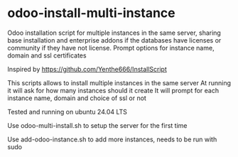 # odoo-install-multi-instance
Odoo installation script for multiple instances in the same server, sharing base installation and enterprise addons if the databases have licenses or community if they have not license. Prompt options for instance name, domain and ssl certificates

Inspired by https://github.com/Yenthe666/InstallScript 

This scripts allows to install multiple instances in the same server
At running it will ask for how many instances should it create
It will prompt for each instance name, domain and choice of ssl or not

Tested and running on ubuntu 24.04 LTS

Use odoo-multi-install.sh to setup the server for the first time

Use add-odoo-instance.sh to add more instances, needs to be run with sudo

